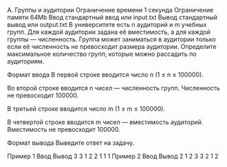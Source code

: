 A. Группы и аудитории
Ограничение времени	1 секунда
Ограничение памяти	64Mb
Ввод	стандартный ввод или input.txt
Вывод	стандартный вывод или output.txt
В университете есть n аудиторий и m учебных групп. Для каждой аудитории задана её вместимость, а для каждой группы — численность. Группа может заниматься в аудитории только если её численность не превосходит размера аудитории. Определите максимальное количество групп, которые можно рассадить по аудиториям.

Формат ввода
В первой строке вводится число n (1 ≤ n ≤ 100000).

Во второй строке вводится n чисел — численность групп. Численность не превосходит 100000.

В третьей строке вводится число m (1 ≤ m ≤ 100000).

В четвертой строке вводится m чисел — вместимость аудиторий. Вместимость не превосходит 100000.

Формат вывода
Выведите ответ на задачу.

Пример 1
Ввод	Вывод
3
3 1 2
2
1 1
1
Пример 2
Ввод	Вывод
2
1 2
3
3 2 1
2
